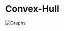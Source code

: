 # Convex-Hull

![Graphs](https://user-images.githubusercontent.com/55700851/231905381-9db242bd-4d2b-4999-82c5-a72500695e74.gif)
